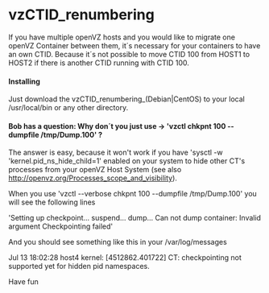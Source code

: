 # vzCTID_renumbering

If you have multiple openVZ hosts and you would like to migrate one openVZ Container between them, it´s necessary for your containers to have an own CTID. Because it´s not possible to move CTID 100 from HOST1 to HOST2 if there is another CTID running with CTID 100.


#### Installing
Just download the vzCTID_renumbering_(Debian|CentOS) to your local /usr/local/bin or any other directory.

#### Bob has a question: Why don´t you just use -> 'vzctl chkpnt 100 --dumpfile /tmp/Dump.100' ?

The answer is easy, because it won't work if you have 'sysctl -w 'kernel.pid_ns_hide_child=1' enabled on your system to hide other CT's processes from your openVZ Host System (see also http://openvz.org/Processes_scope_and_visibility).


When you use 'vzctl --verbose chkpnt 100 --dumpfile /tmp/Dump.100' you will see the following lines

'Setting up checkpoint...
	suspend...
	dump...
Can not dump container: Invalid argument
Checkpointing failed'

And you should see something like this in your /var/log/messages

Jul 13 18:02:28 host4 kernel: [4512862.401722] CT: checkpointing not supported yet for hidden pid namespaces.

Have fun
